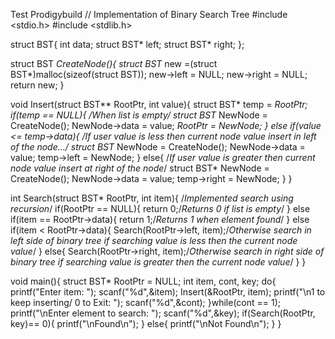 Test Prodigybuild // Implementation of Binary Search Tree
#include <stdio.h>
#include <stdlib.h>

struct BST{
    int data;
    struct BST* left;
    struct BST* right;
};

struct BST *CreateNode(){
    struct BST* new =(struct BST*)malloc(sizeof(struct BST));
    new->left = NULL;
    new->right = NULL;
    return new;
}

void Insert(struct BST** RootPtr, int value){
    struct BST* temp = *RootPtr;
    if(temp == NULL){
        /*When list is empty*/
        struct BST* NewNode = CreateNode();
        NewNode->data = value;
        *RootPtr = NewNode;
    }
    else if(value <= temp->data){
        /*If user value is less then current node value insert in left of the node...*/
        struct BST* NewNode = CreateNode();
        NewNode->data = value;
        temp->left = NewNode;
    }
    else{
        /*If user value is greater then current node value insert at right of the node*/
        struct BST* NewNode = CreateNode();
        NewNode->data = value;
        temp->right = NewNode;
    }
}

int Search(struct BST* RootPtr, int item){
    /*Implemented search using recursion*/
    if(RootPtr == NULL){
        return 0;/*Returns 0 if list is empty*/
    }
    else if(item == RootPtr->data){
        return 1;/*Returns 1 when element found*/
    }
    else if(item < RootPtr->data){
        Search(RootPtr->left, item);/*Otherwise search in left side of binary tree if searching value is less then the current node value*/
    }
    else{
        Search(RootPtr->right, item);/*Otherwise search in right side of binary tree if searching value is greater then the current node value*/
    }
}

void main(){
    struct BST* RootPtr = NULL;
    int item, cont, key;
    do{
        printf("Enter item: ");
        scanf("%d",&item);
        Insert(&RootPtr, item);
        printf("\n1 to keep inserting/ 0 to Exit: ");
        scanf("%d",&cont);
    }while(cont == 1);
    printf("\nEnter element to search: ");
    scanf("%d",&key);
    if(Search(RootPtr, key)== 0){
        printf("\nFound\n");
    }
    else{
        printf("\nNot Found\n");
    }
}